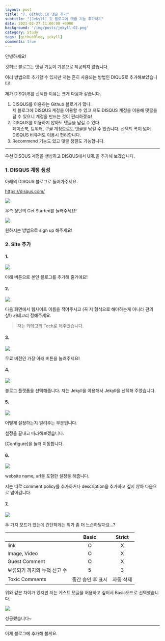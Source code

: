 ```yaml
---
layout: post
title: "7. Github.io 댓글 추가"
subtitle: "[Jekyll] 깃 블로그에 댓글 기능 추가하기"
date: 2021-02-27 11:00:00 +0900
background: '/img/posts/jekyll-02.png'
category: Study
tags: [githubBlog, jekyll]
comments: true
---
```

안녕하세요!

깃허브 블로그는 댓글 기능이 기본으로 제공되지 않습니다.

여러 방법으로 추가할 수 있지만 저는 흔히 사용되는 방법인 DIQUS로 추가해보았습니다!

제가 DISQUS를 선택한 이유는 크게 다음과 같습니다.

1. DISQUS를 이용하는 Github 블로거가 많다.   
    제 블로그에 DISQUS 계정을 이용할 수 있고 저도 DISQUS 계정을 이용해 댓글을 달 수 있으니 계정을 만드는 것이 편리하겠죠!
2. DISQUS를 이용하지 않아도 댓글을 남길 수 있다.   
    페이스북, 트위터, 구글 계정으로도 댓글을 남길 수 있습니다. 선택의 폭이 넓어 DISQUS 비유저도 이용시 편리합니다.
3. Recommend 기능도 있고 댓글 정렬도 가능합니다.

*****

우선 DISQUS 계정을 생성하고 DISQUS에서 URL을 추가해 보겠습니다.

### 1. DISQUS 계정 생성
아래의 DISQUS 블로그로 들어가주세요.

<a href="https://disqus.com/">https://disqus.com/</a>

<img class="img-fluid" src="/img/posts/inPost/disqus-01.png">

우측 상단의 Get Started를 눌러주세요!

<img class="img-fluid" src="/img/posts/inPost/disqus-02.png">

원하시는 방법으로 sign up 해주세요!

### 2. Site 추가

#### 1. 
<img class="img-fluid" src="/img/posts/inPost/disqus-03.png">

아래 버튼으로 본인 블로그를 추가해 줄거에요!

#### 2.
<img class="img-fluid" src="/img/posts/inPost/disqus-04.png">

다음 화면에서 웹사이트 이름을 적어주시고 (꼭 저 형식으로 해야하는게 아니라 편의상!) 카테고리 정해주세요.

> 저는 카테고리 Tech로 해주었습니다.

#### 3.
<img class="img-fluid" src="/img/posts/inPost/disqus-05.png">

무료 버전인 가장 아래 버튼을 눌러주세요!

#### 4.
<img class="img-fluid" src="/img/posts/inPost/disqus-06.png">

블로그 플랫폼을 선택해줍니다. 저는 Jekyll을 이용해서 Jekyll을 선택해 주었습니다.

#### 5.
<img class="img-fluid" src="/img/posts/inPost/disqus-07.png">

어떻게 설정하는지 알려주는 부분입니다.

설정을 끝내고 따라해보겠습니다.

[Configure]을 눌러 이동합니다.

#### 6.
<img class="img-fluid" src="/img/posts/inPost/disqus-08.png">

website name, url을 포함한 설정을 해줍니다. 

저는 따로 comment policy를 추가하거나 description을 추가하고 싶지 않아 다음으로 넘어갑니다.

#### 7.
<img class="img-fluid" src="/img/posts/inPost/disqus-09.png">

두 가지 모드가 있는데 간단하게는 위가 좀 더 느슨하달까요...?

||Basic|Strict|
|---|:---:|:---:|
|link|O|X|
|Image, Video|O|X|
|Guest Comment|O|X|
|보류되기 까지의 누적 신고 수|5|3|
|Toxic Comments|중간 승인 후 표시|자동 삭제|

위와 같은 차이가 있지만 저는 게스트 댓글을 허용하고 싶어서 Basic모드로 선택했습니다.

<img class="img-fluid" src="/img/posts/inPost/disqus-10.png">

성공했습니다~

*****

이제 블로그에 추가해 볼게요.

